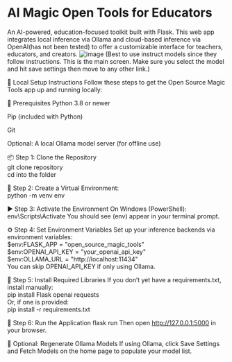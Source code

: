 # AI Magic Open Tools for Educators
An AI-powered, education-focused toolkit built with Flask. This web app integrates local inference via Ollama and cloud-based inference via OpenAI(has not been tested) to offer a customizable interface for teachers, educators, and creators. 
![image](https://github.com/user-attachments/assets/f7bfec12-61ab-4071-9dcc-b7599d4abefe)
(Best to use instruct models since they follow instructions. This is the main screen. Make sure you select the model and hit save settings then move to any other link.)

🧪 Local Setup Instructions
Follow these steps to get the Open Source Magic Tools app up and running locally:

🔧 Prerequisites
Python 3.8 or newer

Pip (included with Python)

Git

Optional: A local Ollama model server (for offline use)

📦 Step 1: Clone the Repository\
git clone repository\
cd into the folder

🧰 Step 2: Create a Virtual Environment: \
python -m venv env

▶️ Step 3: Activate the Environment
On Windows (PowerShell):
env\Scripts\Activate
You should see (env) appear in your terminal prompt.

⚙️ Step 4: Set Environment Variables
Set up your inference backends via environment variables:\
$env:FLASK_APP = "open_source_magic_tools"\
$env:OPENAI_API_KEY = "your_openai_api_key"\
$env:OLLAMA_URL = "http://localhost:11434" \
You can skip OPENAI_API_KEY if only using Ollama.

🚀 Step 5: Install Required Libraries
If you don’t yet have a requirements.txt, install manually:\
pip install Flask openai requests\
Or, if one is provided:\
pip install -r requirements.txt

🏃 Step 6: Run the Application
flask run
Then open http://127.0.0.1:5000 in your browser.

🔄 Optional: Regenerate Ollama Models
If using Ollama, click Save Settings and Fetch Models on the home page to populate your model list.
